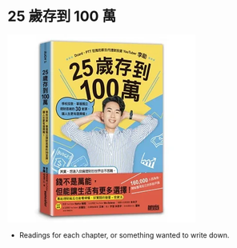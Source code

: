 # 25 歲存到 100 萬
![Alt text](image.png)

* Readings for each chapter, or something wanted to write down.
